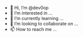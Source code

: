 - 👋 Hi, I’m @dev0op
- 👀 I’m interested in ...
- 🌱 I’m currently learning ...
- 💞️ I’m looking to collaborate on ...
- 📫 How to reach me ...

<!---
dev0op/dev0op is a ✨ special ✨ repository because its `README.md` (this file) appears on your GitHub profile.
You can click the Preview link to take a look at your changes.
--->
